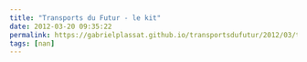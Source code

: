 ```yaml
---
title: "Transports du Futur - le kit"
date: 2012-03-20 09:35:22
permalink: https://gabrielplassat.github.io/transportsdufutur/2012/03/transports-du-futur-le-kit.html
tags: [nan]
---
```


<p>        </p>
